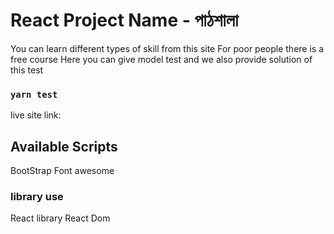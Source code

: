 # React Project Name - পাঠশালা
You can learn different types of skill from this site
For poor people there is a free course
Here you can give model test and we also provide solution of this test

### `yarn test`
live site link: 

## Available Scripts

BootStrap
Font awesome

### library use
React library
React Dom

